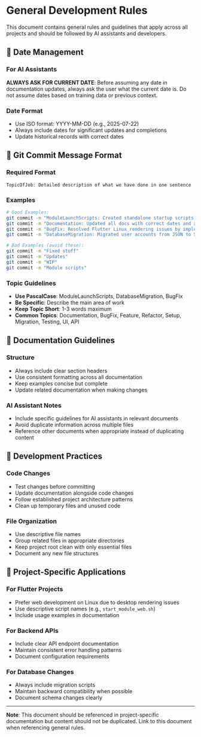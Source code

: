 # General Development Rules

This document contains general rules and guidelines that apply across all projects and should be followed by AI assistants and developers.

## 📅 Date Management

### For AI Assistants
**ALWAYS ASK FOR CURRENT DATE**: Before assuming any date in documentation updates, always ask the user what the current date is. Do not assume dates based on training data or previous context.

### Date Format
- Use ISO format: YYYY-MM-DD (e.g., 2025-07-22)
- Always include dates for significant updates and completions
- Update historical records with correct dates

## 💬 Git Commit Message Format

### Required Format
```
TopicOfJob: Detailed description of what we have done in one sentence
```

### Examples
```bash
# Good Examples:
git commit -m "ModuleLaunchScripts: Created standalone startup scripts for File Organizer and Financial Manager with conditional back button removal"
git commit -m "Documentation: Updated all docs with correct dates and added AI assistant guidelines"
git commit -m "BugFix: Resolved Flutter Linux rendering issues by implementing web-based development workflow"
git commit -m "DatabaseMigration: Migrated user accounts from JSON to SQLite with backward compatibility"

# Bad Examples (avoid these):
git commit -m "Fixed stuff"
git commit -m "Updates"
git commit -m "WIP"
git commit -m "Module scripts"
```

### Topic Guidelines
- **Use PascalCase**: ModuleLaunchScripts, DatabaseMigration, BugFix
- **Be Specific**: Describe the main area of work
- **Keep Topic Short**: 1-3 words maximum
- **Common Topics**: Documentation, BugFix, Feature, Refactor, Setup, Migration, Testing, UI, API

## 📝 Documentation Guidelines

### Structure
- Always include clear section headers
- Use consistent formatting across all documentation
- Keep examples concise but complete
- Update related documentation when making changes

### AI Assistant Notes
- Include specific guidelines for AI assistants in relevant documents
- Avoid duplicate information across multiple files
- Reference other documents when appropriate instead of duplicating content

## 🔧 Development Practices

### Code Changes
- Test changes before committing
- Update documentation alongside code changes
- Follow established project architecture patterns
- Clean up temporary files and unused code

### File Organization
- Use descriptive file names
- Group related files in appropriate directories
- Keep project root clean with only essential files
- Document any new file structures

## 🚀 Project-Specific Applications

### For Flutter Projects
- Prefer web development on Linux due to desktop rendering issues
- Use descriptive script names (e.g., `start_module_web.sh`)
- Include usage examples in documentation

### For Backend APIs
- Include clear API endpoint documentation
- Maintain consistent error handling patterns
- Document configuration requirements

### For Database Changes
- Always include migration scripts
- Maintain backward compatibility when possible
- Document schema changes clearly

---

**Note**: This document should be referenced in project-specific documentation but content should not be duplicated. Link to this document when referencing general rules. 